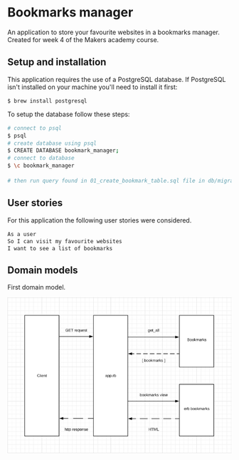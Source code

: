 # Bookmarks manager

An application to store your favourite websites in a bookmarks manager. Created for week 4 of the Makers academy course.

## Setup and installation

This application requires the use of a PostgreSQL database. If PostgreSQL isn't installed on your machine you'll need to install it first:   
```
$ brew install postgresql
```

To setup the database follow these steps:
```bash
# connect to psql
$ psql
# create database using psql
$ CREATE DATABASE bookmark_manager;
# connect to database
$ \c bookmark_manager

# then run query found in 01_create_bookmark_table.sql file in db/migrations directory.
```

## User stories
For this application the following user stories were considered.

```
As a user
So I can visit my favourite websites
I want to see a list of bookmarks
```

## Domain models

First domain model.

![Basic Domain model](docs/imgs/user-story-1.png)
